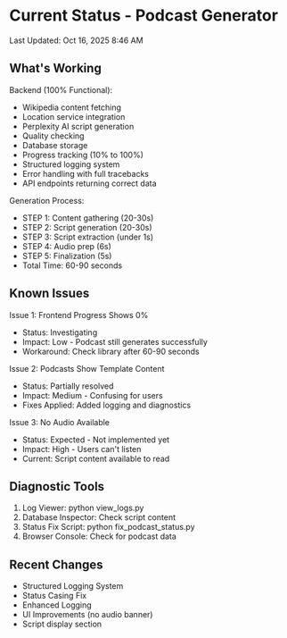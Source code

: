 # Current Status - Podcast Generator

Last Updated: Oct 16, 2025 8:46 AM

## What's Working

Backend (100% Functional):
- Wikipedia content fetching
- Location service integration
- Perplexity AI script generation
- Quality checking
- Database storage
- Progress tracking (10% to 100%)
- Structured logging system
- Error handling with full tracebacks
- API endpoints returning correct data

Generation Process:
- STEP 1: Content gathering (20-30s)
- STEP 2: Script generation (20-30s)
- STEP 3: Script extraction (under 1s)
- STEP 4: Audio prep (6s)
- STEP 5: Finalization (5s)
- Total Time: 60-90 seconds

## Known Issues

Issue 1: Frontend Progress Shows 0%
- Status: Investigating
- Impact: Low - Podcast still generates successfully
- Workaround: Check library after 60-90 seconds

Issue 2: Podcasts Show Template Content
- Status: Partially resolved
- Impact: Medium - Confusing for users
- Fixes Applied: Added logging and diagnostics

Issue 3: No Audio Available
- Status: Expected - Not implemented yet
- Impact: High - Users can't listen
- Current: Script content available to read

## Diagnostic Tools

1. Log Viewer: python view_logs.py
2. Database Inspector: Check script content
3. Status Fix Script: python fix_podcast_status.py
4. Browser Console: Check for podcast data

## Recent Changes

- Structured Logging System
- Status Casing Fix
- Enhanced Logging
- UI Improvements (no audio banner)
- Script display section
